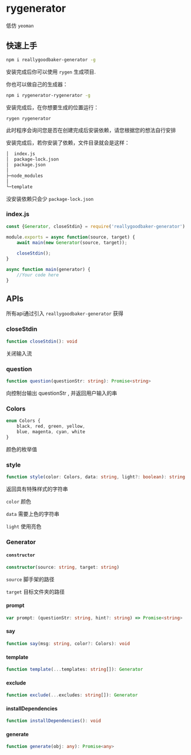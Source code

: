 # rygenerator

低仿 `yeoman` 



## 快速上手

```sh
npm i reallygoodbaker-generator -g
```

安装完成后你可以使用 `rygen` 生成项目.



你也可以做自己的生成器：

```sh
npm i rygenerator-rygenerator -g
```

安装完成后，在你想要生成的位置运行：

```sh
rygen rygenerator
```

此时程序会询问您是否在创建完成后安装依赖，请您根据您的想法自行安排



安装完成后，若你安装了依赖，文件目录就会是这样：

```bash
│  index.js
│  package-lock.json
│  package.json
│
├─node_modules
│
└─template
```

没安装依赖只会少 `package-lock.json`



### index.js

```js
const {Generator, closeStdin} = require('reallygoodbaker-generator')

module.exports = async function(source, target) {
    await main(new Generator(source, target));
    
    closeStdin();
}

async function main(generator) {
    //Your code here
}
```





## APIs

所有api通过引入 `reallygoodbaker-generator` 获得

### closeStdin

```ts
function closeStdin(): void
```

关闭输入流



### question

```ts
function question(questionStr: string): Promise<string>
```

向控制台输出 questionStr , 并返回用户输入的串



### Colors

```ts
enum Colors {
    black, red, green, yellow,
    blue, magenta, cyan, white
}
```

颜色的枚举值



### style

```ts
function style(color: Colors, data: string, light?: boolean): string
```

返回具有特殊样式的字符串

`color`  颜色

`data`   需要上色的字符串

`light` 	使用亮色



### Generator



#### `constructor`

```ts
constructor(source: string, target: string)
```

`source`	脚手架的路径

`target`	目标文件夹的路径



#### prompt

```ts
var prompt: (questionStr: string, hint?: string) => Promise<string>
```



#### say

```ts
function say(msg: string, color?: Colors): void
```



#### template

```ts
function template(...templates: string[]): Generator
```



#### exclude

```ts
function exclude(...excludes: string[]): Generator
```



#### installDependencies

```ts
function installDependencies(): void
```



#### generate

```ts
function generate(obj: any): Promise<any>
```



